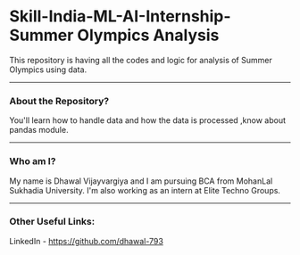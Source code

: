 # Skill-India-ML-AI-Internship-Summer Olympics Analysis
This repository is having all the codes and logic for analysis of Summer Olympics using data.

-----
### About the Repository?

You'll learn how to handle data and how the data is processed ,know about pandas module.

-----
### Who am I?

My name is Dhawal Vijayvargiya and I am pursuing BCA from MohanLal Sukhadia University. I'm also working as an intern at Elite Techno Groups.

-----
### Other Useful Links:

LinkedIn - https://github.com/dhawal-793
